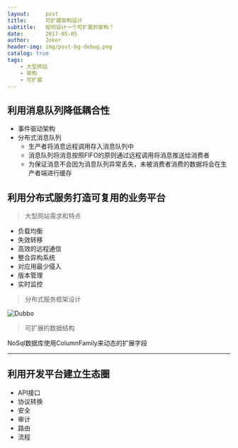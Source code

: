 ```yaml
---
layout:     post
title:      可扩展架构设计
subtitle:   如何设计一个可扩展的架构？
date:       2017-05-05
author:     Joker
header-img: img/post-bg-debug.png
catalog: true
tags:
    - 大型网站
    - 架构
    - 可扩展
---
```


## 利用消息队列降低耦合性

* 事件驱动架构
* 分布式消息队列
  * 生产者将消息远程调用存入消息队列中
  * 消息队列将消息按照FIFO的原则通过远程调用将消息推送给消费者
  * 为保证消息不会因为消息队列异常丢失，未被消费者消费的数据将会在生产者端进行缓存

## 利用分布式服务打造可复用的业务平台

> 大型网站需求和特点

* 负载均衡
* 失效转移
* 高效的远程通信
* 整合异构系统
* 对应用最少侵入
* 版本管理
* 实时监控

> 分布式服务框架设计

![Dubbo](https://ws1.sinaimg.cn/large/006tKfTcgy1fkot2b0diwj30yf0fxta4.jpg)

> 可扩展的数据结构

NoSql数据库使用ColumnFamily来动态的扩展字段

***

## 利用开发平台建立生态圈

* API接口
* 协议转换
* 安全
* 审计
* 路由
* 流程